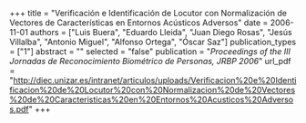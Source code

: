 +++
title = "Verificación e Identificación de Locutor con Normalización de Vectores de Características en Entornos Acústicos Adversos"
date = 2006-11-01
authors = ["Luis Buera", "Eduardo Lleida", "Juan Diego Rosas", "Jesús Villalba", "Antonio Miguel", "Alfonso Ortega", "Óscar Saz"]
publication_types = ["1"]
abstract = ""
selected = "false"
publication = "*Proceedings of the III Jornadas de Reconocimiento Biométrico de Personas, JRBP 2006*"
url_pdf = "http://diec.unizar.es/intranet/articulos/uploads/Verificacion%20e%20Identificacion%20de%20Locutor%20con%20Normalizacion%20de%20Vectores%20de%20Caracteristicas%20en%20Entornos%20Acusticos%20Adversos.pdf"
+++

